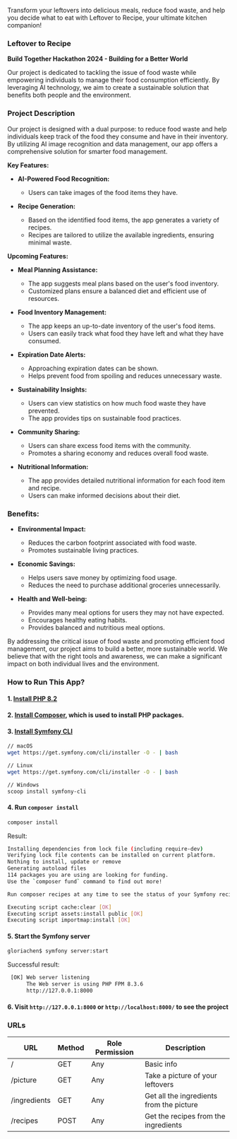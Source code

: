 Transform your leftovers into delicious meals, reduce food waste, and help you decide what to eat with Leftover to Recipe, your ultimate kitchen companion!

### Leftover to Recipe
**Build Together Hackathon 2024 - Building for a Better World**

Our project is dedicated to tackling the issue of food waste while empowering individuals to manage their food consumption efficiently. By leveraging AI technology, we aim to create a sustainable solution that benefits both people and the environment.

### Project Description
Our project is designed with a dual purpose: to reduce food waste and help individuals keep track of the food they consume and have in their inventory. By utilizing AI image recognition and data management, our app offers a comprehensive solution for smarter food management.

**Key Features:**

- **AI-Powered Food Recognition:**
  - Users can take images of the food items they have.

- **Recipe Generation:**
  - Based on the identified food items, the app generates a variety of recipes.
  - Recipes are tailored to utilize the available ingredients, ensuring minimal waste.

**Upcoming Features:**

- **Meal Planning Assistance:**
  - The app suggests meal plans based on the user's food inventory.
  - Customized plans ensure a balanced diet and efficient use of resources.

- **Food Inventory Management:**
  - The app keeps an up-to-date inventory of the user's food items.
  - Users can easily track what food they have left and what they have consumed.

- **Expiration Date Alerts:**
  - Approaching expiration dates can be shown.
  - Helps prevent food from spoiling and reduces unnecessary waste.

- **Sustainability Insights:**
  - Users can view statistics on how much food waste they have prevented.
  - The app provides tips on sustainable food practices.

- **Community Sharing:**
  - Users can share excess food items with the community.
  - Promotes a sharing economy and reduces overall food waste.

- **Nutritional Information:**
  - The app provides detailed nutritional information for each food item and recipe.
  - Users can make informed decisions about their diet.

### Benefits:
- **Environmental Impact:**
  - Reduces the carbon footprint associated with food waste.
  - Promotes sustainable living practices.

- **Economic Savings:**
  - Helps users save money by optimizing food usage.
  - Reduces the need to purchase additional groceries unnecessarily.

- **Health and Well-being:**
  - Provides many meal options for users they may not have expected.
  - Encourages healthy eating habits.
  - Provides balanced and nutritious meal options.

By addressing the critical issue of food waste and promoting efficient food management, our project aims to build a better, more sustainable world. We believe that with the right tools and awareness, we can make a significant impact on both individual lives and the environment.

### How to Run This App?

#### 1. [Install PHP 8.2](https://php.watch/articles/install-php82-ubuntu-debian)
#### 2. [Install Composer](https://getcomposer.org/download/), which is used to install PHP packages.
#### 3. [Install Symfony CLI](https://symfony.com/download)
```bash
// macOS
wget https://get.symfony.com/cli/installer -O - | bash

// Linux
wget https://get.symfony.com/cli/installer -O - | bash

// Windows
scoop install symfony-cli
```

#### 4. Run `composer install`
```bash
composer install
```

Result:
```bash
Installing dependencies from lock file (including require-dev)
Verifying lock file contents can be installed on current platform.
Nothing to install, update or remove
Generating autoload files
114 packages you are using are looking for funding.
Use the `composer fund` command to find out more!

Run composer recipes at any time to see the status of your Symfony recipes.

Executing script cache:clear [OK]
Executing script assets:install public [OK]
Executing script importmap:install [OK]
```

#### 5. Start the Symfony server
```bash
gloriachen$ symfony server:start
```

Successful result:
```bash
 [OK] Web server listening                                                                                              
      The Web server is using PHP FPM 8.3.6                                                                             
      http://127.0.0.1:8000   
```

#### 6. Visit `http://127.0.0.1:8000` or `http://localhost:8000/` to see the project

### URLs
| URL | Method  | Role Permission | Description  |
|---|---|---|---|
| / | GET  | Any | Basic info |
| /picture | GET  | Any | Take a picture of your leftovers | 
| /ingredients | GET | Any | Get all the ingredients from the picture |
| /recipes | POST  | Any | Get the recipes from the ingredients |
